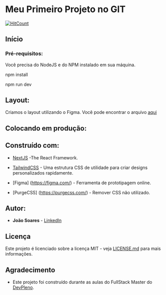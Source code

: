 # Meu Primeiro Projeto no GIT

[![HitCount](https://hits.dwyl.com/JoaoBatiistadeSousaSoares/meu-projeto-git.svg)](https://hits.dwyl.com/JoaoBatiistadeSousaSoares/meu-projeto-git)

## Início

### Pré-requisitos:

Você precisa do NodeJS e do NPM instalado em sua máquina.

npm install

npm run dev

## Layout:

Criamos o layout utilizando o Figma. Você pode encontrar o arquivo [aqui](https://www.figma.com/file/ZDmHkiQ5Q0x7dlUTUAcimb/palpite-box?node-id=0%3A1)

## Colocando em produção:

## Construído com:

* [NextJS](https://nextjs.org/) -The React Framework.

* [TailwindCSS](https://tailwindcss.com/) - Uma  estrutura CSS de utilidade para criar designs personalizados rapidamente.

* [Figma] (https://figma.com/) - Ferramenta de prototipagem online.

* [PurgeCSS] (https://purgecss.com/) - Remover CSS não utilizado.

## Autor:

* **João Soares** - [LinkedIn](https://www.linkedin.com/in/joão-soares-45363bb7)

## Licença

Este projeto é licenciado sobre a licença MIT - veja [LICENSE.md](LICENSE.md) para mais informações.

## Agradecimento

* Este projeto foi construído durante as aulas do FullStack Master do [DevPleno](https://devpleno.com).